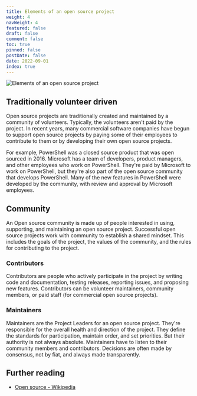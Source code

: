 ```yaml
---
title: Elements of an open source project
weight: 4
navWeight: 4
featured: false
draft: false
comment: false
toc: true
pinned: false
postDate: false
date: 2022-09-01
index: true
---
```

<!-- markdownlint-disable MD041 -->
![Elements of an open source project][02]

## Traditionally volunteer driven

Open source projects are traditionally created and maintained by a community of volunteers.
Typically, the volunteers aren't paid by the project. In recent years, many commercial software
companies have begun to support open source projects by paying some of their employees to contribute
to them or by developing their own open source projects.

For example, PowerShell was a closed source product that was open sourced in 2016. Microsoft has a
team of developers, product managers, and other employees who work on PowerShell. They're paid by
Microsoft to work on PowerShell, but they're also part of the open source community that develops
PowerShell. Many of the new features in PowerShell were developed by the community, with review and
approval by Microsoft employees.

## Community

An Open source community is made up of people interested in using, supporting, and maintaining an
open source project. Successful open source projects work with community to establish a shared
mindset. This includes the goals of the project, the values of the community, and the rules for
contributing to the project.

### Contributors

Contributors are people who actively participate in the project by writing code and documentation,
testing releases, reporting issues, and proposing new features. Contributors can be volunteer
maintainers, community members, or paid staff (for commercial open source projects).

### Maintainers

Maintainers are the Project Leaders for an open source project. They're responsible for the overall
health and direction of the project. They define the standards for participation, maintain order,
and set priorities. But their authority is not always absolute. Maintainers have to listen to their
community members and contributors. Decisions are often made by consensus, not by fiat, and always
made transparently.

## Further reading

- [Open source - Wikipedia][01]

<!-- link references -->
[01]: https://wikipedia.org/wiki/Open_source
[02]: images/opensource/slide04.png
